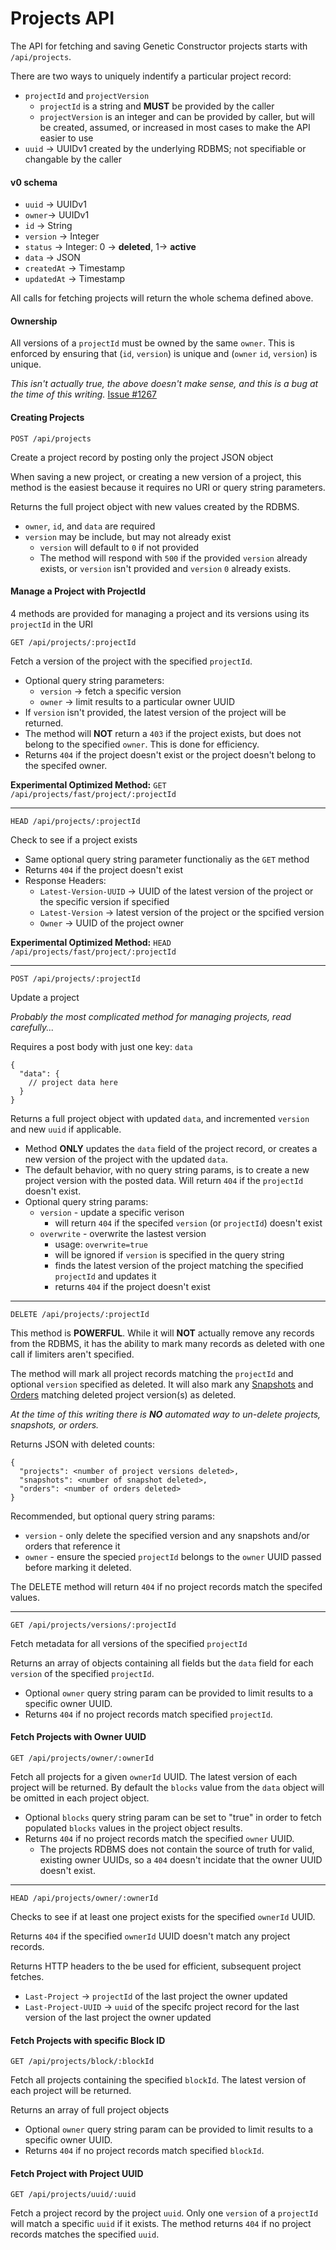 # Projects API

The API for fetching and saving Genetic Constructor projects starts with `/api/projects`.

There are two ways to uniquely indentify a particular project record:

* `projectId` and `projectVersion`
  * `projectId` is a string and **MUST** be provided by the caller
  * `projectVersion` is an integer and can be provided by caller, but will be created, assumed, or increased in most cases to make the API easier to use
* `uuid` -> UUIDv1 created by the underlying RDBMS; not specifiable or changable by the caller

#### v0 schema

* `uuid` -> UUIDv1
* `owner`-> UUIDv1
* `id` -> String
* `version` -> Integer
* `status` -> Integer: 0 -> **deleted**, 1-> **active**
* `data` -> JSON
* `createdAt` -> Timestamp
* `updatedAt` -> Timestamp

All calls for fetching projects will return the whole schema defined above.

#### Ownership

All versions of a `projectId` must be owned by the same `owner`. This is enforced by ensuring that (`id`, `version`) is unique and (`owner` `id`, `version`) is unique.

_This isn't actually true, the above doesn't make sense, and this is a bug at the time of this writing._ [Issue #1267](https://github.com/Autodesk/genetic-constructor/issues/1267)

#### Creating Projects

`POST /api/projects`

Create a project record by posting only the project JSON object

When saving a new project, or creating a new version of a project, this method is the easiest because it requires no URI or query string parameters.

Returns the full project object with new values created by the RDBMS.

* `owner`, `id`, and `data` are required
* `version` may be include, but may not already exist
  * `version` will default to `0` if not provided
  * The method will respond with `500` if the provided `version` already exists, or `version` isn't provided and `version` `0` already exists.

#### Manage a Project with ProjectId

4 methods are provided for managing a project and its versions using its `projectId` in the URI

`GET /api/projects/:projectId`

Fetch a version of the project with the specified `projectId`.

* Optional query string parameters:
  * `version` -> fetch a specific version
  * `owner` -> limit results to a particular owner UUID
* If `version` isn't provided, the latest version of the project will be returned.
* The method will **NOT** return a `403` if the project exists, but does not belong to the specified `owner`. This is done for efficiency.
* Returns `404` if the project doesn't exist or the project doesn't belong to the specifed owner.

**Experimental Optimized Method:** `GET /api/projects/fast/project/:projectId`

---
`HEAD /api/projects/:projectId`

Check to see if a project exists

* Same optional query string parameter functionaliy as the `GET` method
* Returns `404` if the project doesn't exist
* Response Headers:
  * `Latest-Version-UUID` -> UUID of the latest version of the project or the specific version if specified
  * `Latest-Version` -> latest version of the project or the spcified version
  * `Owner` -> UUID of the project owner

**Experimental Optimized Method:** `HEAD /api/projects/fast/project/:projectId`

---
`POST /api/projects/:projectId`

Update a project

_Probably the most complicated method for managing projects, read carefully..._

Requires a post body with just one key: `data`

```
{
  "data": {
    // project data here
  }
}
```

Returns a full project object with updated `data`, and incremented `version` and new `uuid` if applicable.

* Method **ONLY** updates the `data` field of the project record, or creates a new version of the project with the updated `data`.
* The default behavior, with no query string params, is to create a new project version with the posted data. Will return `404` if the `projectId` doesn't exist.
* Optional query string params:
  * `version` - update a specific verison
    * will return `404` if the specifed `version` (or `projectId`) doesn't exist
  * `overwrite` - overwrite the lastest version
    * usage: `overwrite=true`
    * will be ignored if `version` is specified in the query string
    * finds the latest version of the project matching the specified `projectId` and updates it
    * returns `404` if the project doesn't exist

---
`DELETE /api/projects/:projectId`

This method is **POWERFUL**. While it will **NOT** actually remove any records from the RDBMS, it has the ability to mark many records as deleted with one call if limiters aren't specified.

The method will mark all project records matching the `projectId` and optional `version` specified as deleted. It will also mark any [Snapshots](./SNAPSHOTS.md) and [Orders](./ORDERS.md) matching deleted project version(s) as deleted.

_At the time of this writing there is **NO** automated way to un-delete projects, snapshots, or orders._

Returns JSON with deleted counts:

```
{
  "projects": <number of project versions deleted>,
  "snapshots": <number of snapshot deleted>,
  "orders": <number of orders deleted>
}
```

Recommended, but optional query string params:

 * `version` - only delete the specified version and any snapshots and/or orders that reference it
 * `owner` - ensure the specied `projectId` belongs to the `owner` UUID passed before marking it deleted.
 
The DELETE method will return `404` if no project records match the specifed values.

---
`GET /api/projects/versions/:projectId`

Fetch metadata for all versions of the specified `projectId`

Returns an array of objects containing all fields but the `data` field for each `version` of the specified `projectId`.

* Optional `owner` query string param can be provided to limit results to a specific owner UUID.
* Returns `404` if no project records match specified `projectId`.

#### Fetch Projects with Owner UUID

`GET /api/projects/owner/:ownerId`

Fetch all projects for a given `ownerId` UUID. The latest version of each project will be returned. By default the `blocks` value from the `data` object will be omitted in each project object.

* Optional `blocks` query string param can be set to "true" in order to fetch populated `blocks` values in the project object results.
* Returns `404` if no project records match the specified `owner` UUID.
  * The projects RDBMS does not contain the source of truth for valid, existing owner UUIDs, so a `404` doesn't incidate that the owner UUID doesn't exist.

---
`HEAD /api/projects/owner/:ownerId`

Checks to see if at least one project exists for the specified `ownerId` UUID.

Returns `404` if the specified `ownerId` UUID doesn't match any project records.

Returns HTTP headers to the be used for efficient, subsequent project fetches.

* `Last-Project` -> `projectId` of the last project the owner updated
* `Last-Project-UUID` -> `uuid` of the specifc project record for the last version of the last project the owner updated

#### Fetch Projects with specific Block ID

`GET /api/projects/block/:blockId`

Fetch all projects containing the specified `blockId`. The latest version of each project will be returned.

Returns an array of full project objects

* Optional `owner` query string param can be provided to limit results to a specific owner UUID.
* Returns `404` if no project records match specified `blockId`.

#### Fetch Project with Project UUID

`GET /api/projects/uuid/:uuid`

Fetch a project record by the project `uuid`. Only one `version` of a `projectId` will match a specific `uuid` if it exists. The method returns `404` if no project records matches the specified `uuid`.
